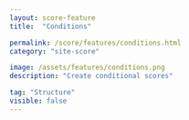 ```yaml
---
layout: score-feature
title:  "Conditions"

permalink: /score/features/conditions.html
category: "site-score"

image: /assets/features/conditions.png
description: "Create conditional scores"

tag: "Structure"
visible: false
---
```


